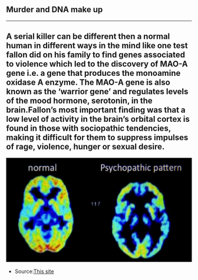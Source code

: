 ## Murder and DNA make up
---
A serial killer can be different then a normal human in different ways in the mind like one test fallon did on his family to find genes associated to violence which led to the discovery of MAO-A gene i.e. a gene that produces the monoamine oxidase A enzyme. The MAO-A gene is also known as the ‘warrior gene’ and regulates levels of the mood hormone, serotonin, in the brain.Fallon’s most important finding was that a low level of activity in the brain’s orbital cortex is found in those with sociopathic tendencies, making it difficult for them to suppress impulses of rage, violence, hunger or sexual desire. 
---
![](Brain.jpg)
* Source:[This site](https://unbelievable-facts.com/2016/03/criminal-mind-studies.html)

